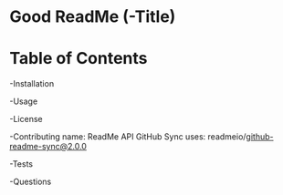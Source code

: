 # Good ReadMe (-Title)


<!--(-Description)-->

# Table of Contents

-Installation

-Usage

-License

-Contributing
name: ReadMe API GitHub Sync
uses: readmeio/github-readme-sync@2.0.0  <!-- GitHub API -->

-Tests

-Questions

<!--(-Installation)-->
<!--(-License)-->
<!--(-Contributing)-->
<!--(-Tests)-->
<!--(-Questions)-->